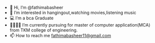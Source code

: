 - 👋 Hi, I’m @fathimabasheer
- 👀 I’m interested in hangingout,watching movies,listening music
- 💻 I’m a bca Graduate
- 👨‍🎓🎉📝 I’m currently pursuing for master of computer application(MCA) from TKM college of engineering.
- 📫 How to reach me fathimabasheer11@gmail.com

<!---
fathimabasheer117/fathimabasheer117 is a ✨ special ✨ repository because its `README.md` (this file) appears on your GitHub profile.
You can click the Preview link to take a look at your changes.
--->
